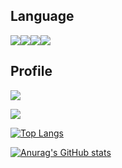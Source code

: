 <h2>Language</h2> 
<img src="https://img.shields.io/badge/java-007396?style=flat-square&logo=Java&logoColor=000000"/><img src="https://img.shields.io/badge/C-A8B9CC?style=flat-square&logo=C&logoColor=000000"/><img src="https://img.shields.io/badge/HTML-E34F26?style=flat-square&logo=HTML5&logoColor=000000"/><img src="https://img.shields.io/badge/CSS3-1572B6?style=flat-square&logo=CSS3&logoColor=000000"/>
<h2>Profile</h2>
<a href="https://www.instagram.com/hyooooo03/"><img src="https://img.shields.io/badge/instagram-ff69b4?style=flat-square&logo=instagram&logoColor=000000"/>
 
<a href="https://velog.io/@rkdgyfla"><img src="https://img.shields.io/badge/Velog-3DDC84?style=flat-square&logo=Blogger&logoColor=white"/></a>

[![Top Langs](https://github-readme-stats.vercel.app/api/top-langs/?username=Hyorimkang)](https://github.com/Hyorimkang/github-readme-stats)

[![Anurag's GitHub stats](https://github-readme-stats.vercel.app/api?username=Hyorimkang)](https://github.com/Hyorimkang/github-readme-stats)

 
